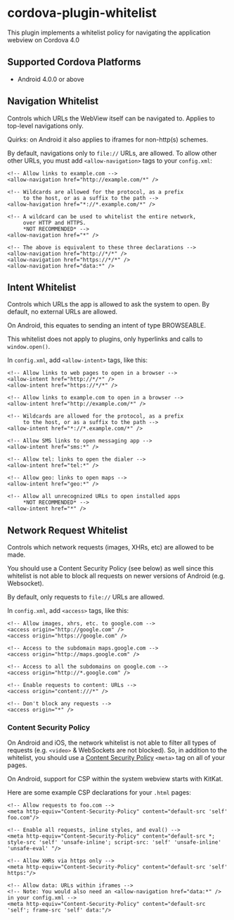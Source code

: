 # cordova-plugin-whitelist

This plugin implements a whitelist policy for navigating the application webview on Cordova 4.0

## Supported Cordova Platforms

* Android 4.0.0 or above

## Navigation Whitelist
Controls which URLs the WebView itself can be navigated to. Applies to
top-level navigations only.

Quirks: on Android it also applies to iframes for non-http(s) schemes.

By default, navigations only to `file://` URLs, are allowed. To allow other
other URLs, you must add `<allow-navigation>` tags to your `config.xml`:

    <!-- Allow links to example.com -->
    <allow-navigation href="http://example.com/*" />

    <!-- Wildcards are allowed for the protocol, as a prefix
         to the host, or as a suffix to the path -->
    <allow-havigation href="*://*.example.com/*" />

    <!-- A wildcard can be used to whitelist the entire network,
         over HTTP and HTTPS.
         *NOT RECOMMENDED* -->
    <allow-navigation href="*" />

    <!-- The above is equivalent to these three declarations -->
    <allow-navigation href="http://*/*" />
    <allow-navigation href="https://*/*" />
    <allow-navigation href="data:*" />

## Intent Whitelist
Controls which URLs the app is allowed to ask the system to open.
By default, no external URLs are allowed.

On Android, this equates to sending an intent of type BROWSEABLE.

This whitelist does not apply to plugins, only hyperlinks and calls to `window.open()`.

In `config.xml`, add `<allow-intent>` tags, like this:

    <!-- Allow links to web pages to open in a browser -->
    <allow-intent href="http://*/*" />
    <allow-intent href="https://*/*" />

    <!-- Allow links to example.com to open in a browser -->
    <allow-intent href="http://example.com/*" />

    <!-- Wildcards are allowed for the protocol, as a prefix
         to the host, or as a suffix to the path -->
    <allow-intent href="*://*.example.com/*" />

    <!-- Allow SMS links to open messaging app -->
    <allow-intent href="sms:*" />

    <!-- Allow tel: links to open the dialer -->
    <allow-intent href="tel:*" />

    <!-- Allow geo: links to open maps -->
    <allow-intent href="geo:*" />

    <!-- Allow all unrecognized URLs to open installed apps
         *NOT RECOMMENDED* -->
    <allow-intent href="*" />

## Network Request Whitelist
Controls which network requests (images, XHRs, etc) are allowed to be made.

You should use a Content Security Policy (see below) as well since this whitelist is not
able to block all requests on newer versions of Android (e.g. Websocket).

By default, only requests to `file://` URLs are allowed.

In `config.xml`, add `<access>` tags, like this:

    <!-- Allow images, xhrs, etc. to google.com -->
    <access origin="http://google.com" />
    <access origin="https://google.com" />

    <!-- Access to the subdomain maps.google.com -->
    <access origin="http://maps.google.com" />

    <!-- Access to all the subdomains on google.com -->
    <access origin="http://*.google.com" />

    <!-- Enable requests to content: URLs -->
    <access origin="content:///*" />

    <!-- Don't block any requests -->
    <access origin="*" />

### Content Security Policy
On Android and iOS, the network whitelist is not able to filter all types of requests (e.g.
`<video>` & WebSockets are not blocked). So, in addition to the whitelist,
you should use a [Content Security Policy](http://content-security-policy.com/) `<meta>` tag
on all of your pages.

On Android, support for CSP within the system webview starts with KitKat.

Here are some example CSP declarations for your `.html` pages:

    <!-- Allow requests to foo.com -->
    <meta http-equiv="Content-Security-Policy" content="default-src 'self' foo.com"/>

    <!-- Enable all requests, inline styles, and eval() -->
    <meta http-equiv="Content-Security-Policy" content="default-src *; style-src 'self' 'unsafe-inline'; script-src: 'self' 'unsafe-inline' 'unsafe-eval' "/>

    <!-- Allow XHRs via https only -->
    <meta http-equiv="Content-Security-Policy" content="default-src 'self' https:"/>

    <!-- Allow data: URLs within iframes -->
    <!-- Note: You would also need an <allow-navigation href="data:*" /> in your config.xml -->
    <meta http-equiv="Content-Security-Policy" content="default-src 'self'; frame-src 'self' data:"/>
